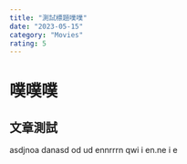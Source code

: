 ```yaml
---
title: "測試標題噗噗"
date: "2023-05-15"
category: "Movies"
rating: 5
---
```


# 噗噗噗

## 文章測試

asdjnoa danasd od ud ennrrrn  qwi  i en.ne i e
